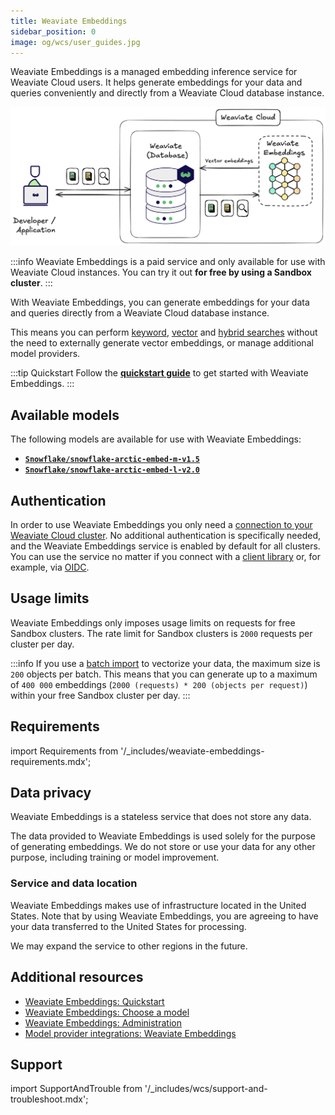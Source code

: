 ```yaml
---
title: Weaviate Embeddings
sidebar_position: 0
image: og/wcs/user_guides.jpg
---
```


Weaviate Embeddings is a managed embedding inference service for Weaviate Cloud users. It helps generate embeddings for your data and queries conveniently and directly from a Weaviate Cloud database instance.

![Weaviate Embeddings flowchart](../img/weaviate-embeddings-flowchart.png "Weaviate Embeddings flowchart")

:::info
Weaviate Embeddings is a paid service and only available for use with Weaviate Cloud instances.
You can try it out **for free by using a Sandbox cluster**.
:::

With Weaviate Embeddings, you can generate embeddings for your data and queries directly from a Weaviate Cloud database instance.

This means you can perform [keyword](/developers/weaviate/search/bm25), [vector](/developers/weaviate/search/similarity) and [hybrid searches](/developers/weaviate/search/hybrid) without the need to externally generate vector embeddings, or manage additional model providers.

:::tip Quickstart
Follow the **[quickstart guide](/developers/wcs/embeddings/quickstart)** to get started with Weaviate Embeddings.
:::

<!--
## Key Features

Simplified embedding management through:

- **[Model selection](/developers/wcs/embeddings/models)**: Choose from our hand-picked selection of embedding models to generate embeddings that suit your use case.
- **[Single authentication](#authentication)**: Your Weaviate Cloud credentials are used for authorization.
- **[Unified billing](/developers/wcs/embeddings/administration#pricing-and-billing)**: Your billing and usage can be managed in one place through Weaviate Cloud.
-->

## Available models

The following models are available for use with Weaviate Embeddings:

- **[`Snowflake/snowflake-arctic-embed-m-v1.5`](/developers/wcs/embeddings/models#snowflake-arctic-embed-m-v1.5)**
- **[`Snowflake/snowflake-arctic-embed-l-v2.0`](/developers/wcs/embeddings/models#snowflake-arctic-embed-l-v2.0)**

## Authentication

In order to use Weaviate Embeddings you only need a [connection to your Weaviate Cloud cluster](/developers/wcs/manage-clusters/connect).
No additional authentication is specifically needed, and the Weaviate Embeddings service is enabled by default for all clusters. You can use the service no matter if you connect with a [client library](/developers/weaviate/client-libraries) or, for example, via [OIDC](/developers/weaviate/configuration/authentication#oidc).

## Usage limits

<!-- TODO[g-despot] Don't hardcode these values here if possible -->
Weaviate Embeddings only imposes usage limits on requests for free Sandbox clusters.
The rate limit for Sandbox clusters is `2000` requests per cluster per day.

:::info
If you use a [batch import](/developers/weaviate/manage-data/import) to vectorize your data, the maximum size is `200` objects per batch.
This means that you can generate up to a maximum of `400 000` embeddings (`2000 (requests) * 200 (objects per request)`) within your free Sandbox cluster per day.
:::

## Requirements

import Requirements from '/_includes/weaviate-embeddings-requirements.mdx';

<Requirements />

## Data privacy

Weaviate Embeddings is a stateless service that does not store any data.

The data provided to Weaviate Embeddings is used solely for the purpose of generating embeddings. We do not store or use your data for any other purpose, including training or model improvement.

### Service and data location

Weaviate Embeddings makes use of infrastructure located in the United States. Note that by using Weaviate Embeddings, you are agreeing to have your data transferred to the United States for processing.

We may expand the service to other regions in the future.

## Additional resources

- [Weaviate Embeddings: Quickstart](/developers/wcs/embeddings/quickstart)
- [Weaviate Embeddings: Choose a model](/developers/wcs/embeddings/models)
- [Weaviate Embeddings: Administration](/developers/wcs/embeddings/administration)
- [Model provider integrations: Weaviate Embeddings](/developers/weaviate/model-providers/weaviate/embeddings)

## Support

import SupportAndTrouble from '/_includes/wcs/support-and-troubleshoot.mdx';

<SupportAndTrouble />
